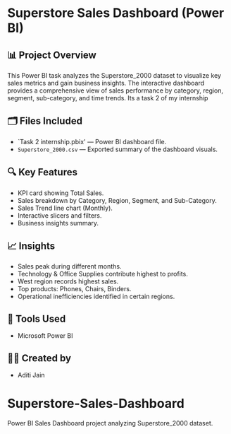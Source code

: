 # Superstore Sales Dashboard (Power BI)

## 📊 Project Overview
This Power BI task analyzes the Superstore_2000 dataset to visualize key sales metrics and gain business insights. The interactive dashboard provides a comprehensive view of sales performance by category, region, segment, sub-category, and time trends. Its a task 2 of my internship 

## 🗂️ Files Included
- `Task 2 internship.pbix' — Power BI dashboard file.
- `Superstore_2000.csv` — Exported summary of the dashboard visuals.

## 🔍 Key Features
- KPI card showing Total Sales.
- Sales breakdown by Category, Region, Segment, and Sub-Category.
- Sales Trend line chart (Monthly).
- Interactive slicers and filters.
- Business insights summary.

## 📈 Insights
- Sales peak during different months.
- Technology & Office Supplies contribute highest to profits.
- West region records highest sales.
- Top products: Phones, Chairs, Binders.
- Operational inefficiencies identified in certain regions.

## 🚀 Tools Used
- Microsoft Power BI

## 👩‍💻 Created by
- Aditi Jain
# Superstore-Sales-Dashboard
Power BI Sales Dashboard project analyzing Superstore_2000 dataset.
